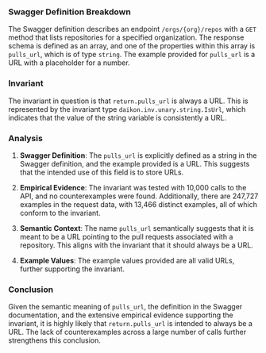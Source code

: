 ### Swagger Definition Breakdown
The Swagger definition describes an endpoint `/orgs/{org}/repos` with a `GET` method that lists repositories for a specified organization. The response schema is defined as an array, and one of the properties within this array is `pulls_url`, which is of type `string`. The example provided for `pulls_url` is a URL with a placeholder for a number.

### Invariant
The invariant in question is that `return.pulls_url` is always a URL. This is represented by the invariant type `daikon.inv.unary.string.IsUrl`, which indicates that the value of the string variable is consistently a URL.

### Analysis
1. **Swagger Definition**: The `pulls_url` is explicitly defined as a string in the Swagger definition, and the example provided is a URL. This suggests that the intended use of this field is to store URLs.

2. **Empirical Evidence**: The invariant was tested with 10,000 calls to the API, and no counterexamples were found. Additionally, there are 247,727 examples in the request data, with 13,466 distinct examples, all of which conform to the invariant.

3. **Semantic Context**: The name `pulls_url` semantically suggests that it is meant to be a URL pointing to the pull requests associated with a repository. This aligns with the invariant that it should always be a URL.

4. **Example Values**: The example values provided are all valid URLs, further supporting the invariant.

### Conclusion
Given the semantic meaning of `pulls_url`, the definition in the Swagger documentation, and the extensive empirical evidence supporting the invariant, it is highly likely that `return.pulls_url` is intended to always be a URL. The lack of counterexamples across a large number of calls further strengthens this conclusion.
